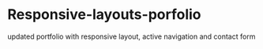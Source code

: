# Responsive-layouts-porfolio
updated portfolio with responsive layout, active navigation and contact form
